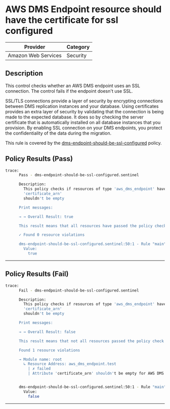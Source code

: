 # AWS DMS Endpoint resource should have the certificate for ssl configured

| Provider            | Category  |
| ------------------- | --------  |
| Amazon Web Services |  Security |

## Description

This control checks whether an AWS DMS endpoint uses an SSL connection. The control fails if the endpoint doesn't use SSL.

SSL/TLS connections provide a layer of security by encrypting connections between DMS replication instances and your database. Using certificates provides an extra layer of security by validating that the connection is being made to the expected database. It does so by checking the server certificate that is automatically installed on all database instances that you provision. By enabling SSL connection on your DMS endpoints, you protect the confidentiality of the data during the migration.

This rule is covered by the [dms-endpoint-should-be-ssl-configured](../../policies/dms/dms-endpoint-should-be-ssl-configured.sentinel) policy.

## Policy Results (Pass)

```bash
trace:
      Pass - dms-endpoint-should-be-ssl-configured.sentinel

      Description:
        This policy checks if resources of type 'aws_dms_endpoint' have the
        'certificate_arn'
        shouldn't be empty

      Print messages:

      → → Overall Result: true

      This result means that all resources have passed the policy check for the policy dms-endpoint-should-be-ssl-configured.

      ✓ Found 0 resource violations

      dms-endpoint-should-be-ssl-configured.sentinel:50:1 - Rule "main"
        Value:
          true
```

---

## Policy Results (Fail)

```bash
trace:
      Fail - dms-endpoint-should-be-ssl-configured.sentinel

      Description:
        This policy checks if resources of type 'aws_dms_endpoint' have the
        'certificate_arn'
        shouldn't be empty

      Print messages:

      → → Overall Result: false

      This result means that not all resources passed the policy check and the protected behavior is not allowed for the policy dms-endpoint-should-be-ssl-configured.

      Found 1 resource violations

      → Module name: root
        ↳ Resource Address: aws_dms_endpoint.test
          | ✗ failed
          | Attribute 'certificate_arn' shouldn't be empty for AWS DMS Endpoint. Refer to https://docs.aws.amazon.com/securityhub/latest/userguide/dms-controls.html#dms-9 for more details.


      dms-endpoint-should-be-ssl-configured.sentinel:50:1 - Rule "main"
        Value:
          false
```

---
